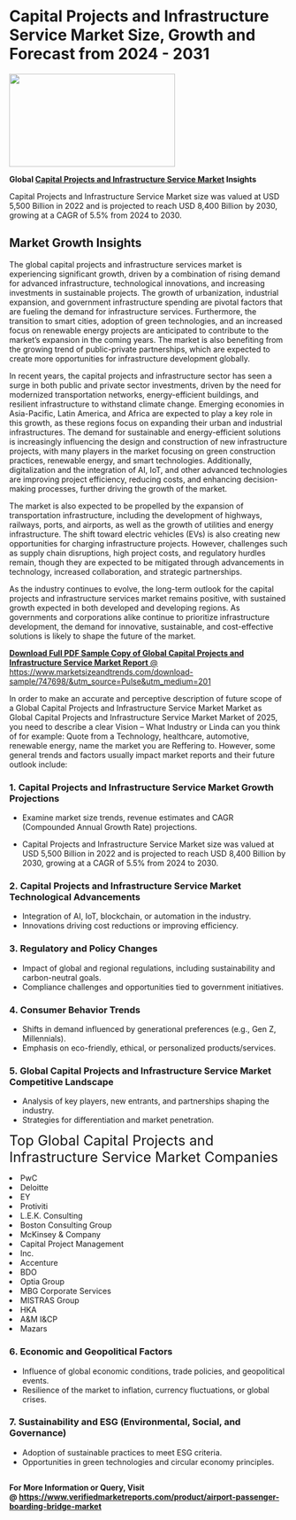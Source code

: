 <H1>Capital Projects and Infrastructure Service Market Size, Growth and Forecast from 2024 - 2031</H1><img class="aligncenter size-medium wp-image-584254" src="https://thirdeyenews.in/wp-content/uploads/2024/09/Global-Market-Research-300x168.jpeg" alt="" width="300" height="168" /><p><strong>Global&nbsp;<a href="https://www.marketsizeandtrends.com/download-sample/747698/&amp;utm_source=Pulse&amp;utm_medium=201">Capital Projects and Infrastructure Service Market</a> Insights</strong></p><p>Capital Projects and Infrastructure Service Market size was valued at USD 5,500 Billion in 2022 and is projected to reach USD 8,400 Billion by 2030, growing at a CAGR of 5.5% from 2024 to 2030.</p><p><h2>Market Growth Insights</h2> <p>The global capital projects and infrastructure services market is experiencing significant growth, driven by a combination of rising demand for advanced infrastructure, technological innovations, and increasing investments in sustainable projects. The growth of urbanization, industrial expansion, and government infrastructure spending are pivotal factors that are fueling the demand for infrastructure services. Furthermore, the transition to smart cities, adoption of green technologies, and an increased focus on renewable energy projects are anticipated to contribute to the market’s expansion in the coming years. The market is also benefiting from the growing trend of public-private partnerships, which are expected to create more opportunities for infrastructure development globally.</p> <p><a href="download-link-here"></a></p> <p>In recent years, the capital projects and infrastructure sector has seen a surge in both public and private sector investments, driven by the need for modernized transportation networks, energy-efficient buildings, and resilient infrastructure to withstand climate change. Emerging economies in Asia-Pacific, Latin America, and Africa are expected to play a key role in this growth, as these regions focus on expanding their urban and industrial infrastructures. The demand for sustainable and energy-efficient solutions is increasingly influencing the design and construction of new infrastructure projects, with many players in the market focusing on green construction practices, renewable energy, and smart technologies. Additionally, digitalization and the integration of AI, IoT, and other advanced technologies are improving project efficiency, reducing costs, and enhancing decision-making processes, further driving the growth of the market.</p> <p>The market is also expected to be propelled by the expansion of transportation infrastructure, including the development of highways, railways, ports, and airports, as well as the growth of utilities and energy infrastructure. The shift toward electric vehicles (EVs) is also creating new opportunities for charging infrastructure projects. However, challenges such as supply chain disruptions, high project costs, and regulatory hurdles remain, though they are expected to be mitigated through advancements in technology, increased collaboration, and strategic partnerships.</p> <p><a href="download-link-here"></a></p> <p>As the industry continues to evolve, the long-term outlook for the capital projects and infrastructure services market remains positive, with sustained growth expected in both developed and developing regions. As governments and corporations alike continue to prioritize infrastructure development, the demand for innovative, sustainable, and cost-effective solutions is likely to shape the future of the market.</p> <p><a href="get-more-link-here"></p><p><span class=""><strong>Download Full PDF Sample Copy of Global Capital Projects and Infrastructure Service Market Report</strong> @ <a href="https://www.marketsizeandtrends.com/download-sample/747698/&amp;utm_source=Pulse&amp;utm_medium=201" target="_blank">https://www.marketsizeandtrends.com/download-sample/747698/&amp;utm_source=Pulse&amp;utm_medium=201</a></span></p><p>In order to make an accurate and perceptive description of future scope of a Global&nbsp;Capital Projects and Infrastructure Service Market Market as Global&nbsp;Capital Projects and Infrastructure Service Market Market of 2025, you need to describe a clear Vision &ndash; What Industry or Linda can you think of for example: Quote from a Technology, healthcare, automotive, renewable energy, name the market you are Reffering to. However, some general trends and factors usually impact market reports and their future outlook include:</p><h3>1.&nbsp;<strong>Capital Projects and Infrastructure Service Market Growth Projections</strong></h3><ul><li>Examine market size trends, revenue estimates and CAGR (Compounded Annual Growth Rate) projections.</li><li><p>Capital Projects and Infrastructure Service Market size was valued at USD 5,500 Billion in 2022 and is projected to reach USD 8,400 Billion by 2030, growing at a CAGR of 5.5% from 2024 to 2030.</p></li></ul><h3>2.&nbsp;<strong>Capital Projects and Infrastructure Service Market Technological Advancements</strong></h3><ul><li>Integration of AI, IoT, blockchain, or automation in the industry.</li><li>Innovations driving cost reductions or improving efficiency.</li></ul><h3>3.&nbsp;<strong>Regulatory and Policy Changes</strong></h3><ul><li>Impact of global and regional regulations, including sustainability and carbon-neutral goals.</li><li>Compliance challenges and opportunities tied to government initiatives.</li></ul><h3>4.&nbsp;<strong>Consumer Behavior Trends</strong></h3><ul><li>Shifts in demand influenced by generational preferences (e.g., Gen Z, Millennials).</li><li>Emphasis on eco-friendly, ethical, or personalized products/services.</li></ul><h3>5.&nbsp;<strong>Global Capital Projects and Infrastructure Service Market Competitive Landscape</strong></h3><ul><li>Analysis of key players, new entrants, and partnerships shaping the industry.</li><li>Strategies for differentiation and market penetration.</li></ul><p data-pm-slice="1 1 []"><span style="color: inherit; font-family: inherit; font-size: 25px;">Top Global Capital Projects and Infrastructure Service Market Companies</span></p><div class="" data-test-id=""><p><li>PwC</li><li> Deloitte</li><li> EY</li><li> Protiviti</li><li> L.E.K. Consulting</li><li> Boston Consulting Group</li><li> McKinsey & Company</li><li> Capital Project Management</li><li> Inc.</li><li> Accenture</li><li> BDO</li><li> Optia Group</li><li> MBG Corporate Services</li><li> MISTRAS Group</li><li> HKA</li><li> A&M I&CP</li><li> Mazars</li></p></div><h3>6.&nbsp;<strong>Economic and Geopolitical Factors</strong></h3><ul><li>Influence of global economic conditions, trade policies, and geopolitical events.</li><li>Resilience of the market to inflation, currency fluctuations, or global crises.</li></ul><h3>7.&nbsp;<strong>Sustainability and ESG (Environmental, Social, and Governance)</strong></h3><ul><li>Adoption of sustainable practices to meet ESG criteria.</li><li>Opportunities in green technologies and circular economy principles.</li></ul><h2><strong style="font-size: 14px;">For More Information or Query, Visit @&nbsp;</strong><a style="background-color: #ffffff; font-size: 14px;" href="https://www.marketsizeandtrends.com/report/capital-projects-and-infrastructure-service-market/" target="_blank">https://www.verifiedmarketreports.com/product/airport-passenger-boarding-bridge-market</a></h2>
